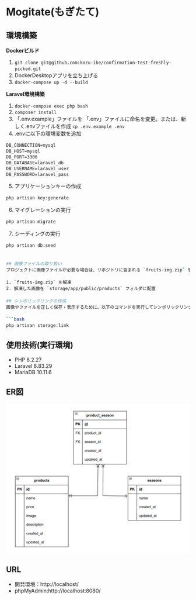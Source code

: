 # Mogitate(もぎたて)

## 環境構築
**Dockerビルド**
1. `git clone git@github.com:kozu-ike/confirmation-test-freshly-picked.git`
2. DockerDesktopアプリを立ち上げる
3. `docker-compose up -d --build`

**Laravel環境構築**
1. `docker-compose exec php bash`
2. `composer install`
3. 「.env.example」ファイルを 「.env」ファイルに命名を変更。または、新しく.envファイルを作成
`cp .env.example .env`
4. .envに以下の環境変数を追加
``` text
DB_CONNECTION=mysql
DB_HOST=mysql
DB_PORT=3306
DB_DATABASE=laravel_db
DB_USERNAME=laravel_user
DB_PASSWORD=laravel_pass
```
5. アプリケーションキーの作成
``` bash
php artisan key:generate
```

6. マイグレーションの実行
``` bash
php artisan migrate
```

7. シーディングの実行
``` bash
php artisan db:seed


## 画像ファイルの取り扱い
プロジェクトに画像ファイルが必要な場合は、リポジトリに含まれる `fruits-img.zip` を解凍し、`storage/app/public/products` フォルダに配置してください。

1. `fruits-img.zip` を解凍
2. 解凍した画像を `storage/app/public/products` フォルダに配置

## シンボリックリンクの作成
画像やファイルを正しく保存・表示するために、以下のコマンドを実行してシンボリックリンクを作成してください：

```bash
php artisan storage:link
```

## 使用技術(実行環境)
- PHP 8.2.27
- Laravel 8.83.29
- MariaDB 10.11.6

## ER図
![alt](erd.png)

## URL
- 開発環境：http://localhost/
- phpMyAdmin:http://localhost:8080/

